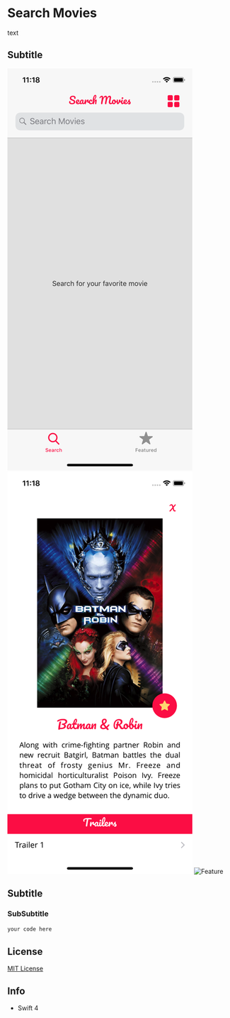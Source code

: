# Search Movies

text

## Subtitle
![Search](https://github.com/nmacambira/SearchMovies/blob/master/Images/Search.png)   ![Detail](https://github.com/nmacambira/SearchMovies/blob/master/Images/Detail.png)   ![Feature](https://github.com/nmacambira/SearchMovies/blob/master/Images/Feature.png)
 
## Subtitle 

### SubSubtitle

```swift
your code here
```

## License

[MIT License](https://github.com/nmacambira/SearchMovies/blob/master/LICENSE)

## Info

- Swift 4 

